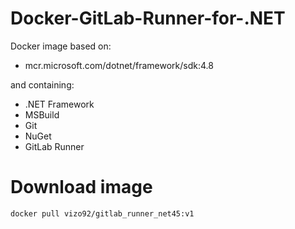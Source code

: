 # Docker-GitLab-Runner-for-.NET

Docker image based on:
- mcr.microsoft.com/dotnet/framework/sdk:4.8

and containing:
- .NET Framework
- MSBuild
- Git
- NuGet
- GitLab Runner

# Download image
`docker pull vizo92/gitlab_runner_net45:v1`
